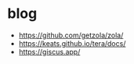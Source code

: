 # blog

- https://github.com/getzola/zola/
- https://keats.github.io/tera/docs/
- https://giscus.app/
